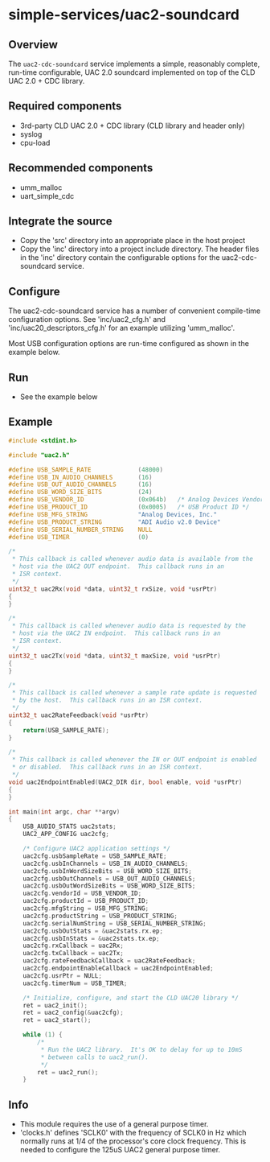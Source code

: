 # simple-services/uac2-soundcard

## Overview

The `uac2-cdc-soundcard` service implements a simple, reasonably complete,
run-time configurable, UAC 2.0 soundcard implemented on top of the CLD
UAC 2.0 + CDC library.

## Required components

- 3rd-party CLD UAC 2.0 + CDC library (CLD library and header only)
- syslog
- cpu-load

## Recommended components

- umm_malloc
- uart_simple_cdc

## Integrate the source

- Copy the 'src' directory into an appropriate place in the host project
- Copy the 'inc' directory into a project include directory.  The header
  files in the 'inc' directory contain the configurable options for the
  uac2-cdc-soundcard service.

## Configure

The uac2-cdc-soundcard service has a number of convenient compile-time
configuration options.  See 'inc/uac2_cfg.h' and 'inc/uac20_descriptors_cfg.h'
for an example utilizing 'umm_malloc'.

Most USB configuration options are run-time configured as shown in the
example below.

## Run

- See the example below

## Example

```C
#include <stdint.h>

#include "uac2.h"

#define USB_SAMPLE_RATE             (48000)
#define USB_IN_AUDIO_CHANNELS       (16)
#define USB_OUT_AUDIO_CHANNELS      (16)
#define USB_WORD_SIZE_BITS          (24)
#define USB_VENDOR_ID               (0x064b)   /* Analog Devices Vendor ID */
#define USB_PRODUCT_ID              (0x0005)   /* USB Product ID */
#define USB_MFG_STRING              "Analog Devices, Inc."
#define USB_PRODUCT_STRING          "ADI Audio v2.0 Device"
#define USB_SERIAL_NUMBER_STRING    NULL
#define USB_TIMER                   (0)

/*
 * This callback is called whenever audio data is available from the
 * host via the UAC2 OUT endpoint.  This callback runs in an
 * ISR context.
 */
uint32_t uac2Rx(void *data, uint32_t rxSize, void *usrPtr)
{
}

/*
 * This callback is called whenever audio data is requested by the
 * host via the UAC2 IN endpoint.  This callback runs in an
 * ISR context.
 */
uint32_t uac2Tx(void *data, uint32_t maxSize, void *usrPtr)
{
}

/*
 * This callback is called whenever a sample rate update is requested
 * by the host.  This callback runs in an ISR context.
 */
uint32_t uac2RateFeedback(void *usrPtr)
{
    return(USB_SAMPLE_RATE);
}

/*
 * This callback is called whenever the IN or OUT endpoint is enabled
 * or disabled.  This callback runs in an ISR context.
 */
void uac2EndpointEnabled(UAC2_DIR dir, bool enable, void *usrPtr)
{
}

int main(int argc, char **argv)
{
    USB_AUDIO_STATS uac2stats;
    UAC2_APP_CONFIG uac2cfg;

    /* Configure UAC2 application settings */
    uac2cfg.usbSampleRate = USB_SAMPLE_RATE;
    uac2cfg.usbInChannels = USB_IN_AUDIO_CHANNELS;
    uac2cfg.usbInWordSizeBits = USB_WORD_SIZE_BITS;
    uac2cfg.usbOutChannels = USB_OUT_AUDIO_CHANNELS;
    uac2cfg.usbOutWordSizeBits = USB_WORD_SIZE_BITS;
    uac2cfg.vendorId = USB_VENDOR_ID;
    uac2cfg.productId = USB_PRODUCT_ID;
    uac2cfg.mfgString = USB_MFG_STRING;
    uac2cfg.productString = USB_PRODUCT_STRING;
    uac2cfg.serialNumString = USB_SERIAL_NUMBER_STRING;
    uac2cfg.usbOutStats = &uac2stats.rx.ep;
    uac2cfg.usbInStats = &uac2stats.tx.ep;
    uac2cfg.rxCallback = uac2Rx;
    uac2cfg.txCallback = uac2Tx;
    uac2cfg.rateFeedbackCallback = uac2RateFeedback;
    uac2cfg.endpointEnableCallback = uac2EndpointEnabled;
    uac2cfg.usrPtr = NULL;
    uac2cfg.timerNum = USB_TIMER;

    /* Initialize, configure, and start the CLD UAC20 library */
    ret = uac2_init();
    ret = uac2_config(&uac2cfg);
    ret = uac2_start();

    while (1) {
        /*
         * Run the UAC2 library.  It's OK to delay for up to 10mS
         * between calls to uac2_run().
         */
        ret = uac2_run();
    }

```

## Info

- This module requires the use of a general purpose timer.
- 'clocks.h' defines 'SCLK0' with the frequency of SCLK0 in Hz which
  normally runs at 1/4 of the processor's core clock frequency.
  This is needed to configure the 125uS UAC2 general purpose timer.
